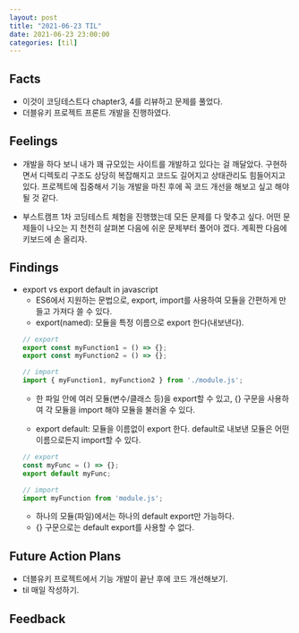 ```yaml
---
layout: post
title: "2021-06-23 TIL"
date: 2021-06-23 23:00:00
categories: [til]
---
```


## Facts

- 이것이 코딩테스트다 chapter3, 4를 리뷰하고 문제를 풀었다.
- 더블유키 프로젝트 프론트 개발을 진행하였다.

## Feelings
- 개발을 하다 보니 내가 꽤 규모있는 사이트를 개발하고 있다는 걸 깨달았다. 구현하면서 디렉토리 구조도 상당히 복잡해지고 코드도 길어지고 상태관리도 힘들어지고 있다. 프로젝트에 집중해서 기능 개발을 마친 후에 꼭 코드 개선을 해보고 싶고 해야될 것 같다.

- 부스트캠프 1차 코딩테스트 체험을 진행했는데 모든 문제를 다 맞추고 싶다. 어떤 문제들이 나오는 지 천천히 살펴본 다음에 쉬운 문제부터 풀어야 겠다. 계획짠 다음에 키보드에 손 올리자.

## Findings
- export vs export default in javascript
    - ES6에서 지원하는 문법으로, export, import를 사용하여 모듈을 간편하게 만들고 가져다 쓸 수 있다.
    - export(named): 모듈을 특정 이름으로 export 한다(내보낸다).
    ```javascript
    // export 
    export const myFunction1 = () => {};
    export const myFunction2 = () => {};

    // import 
    import { myFunction1, myFunction2 } from './module.js';
    ``` 
    - 한 파일 안에 여러 모듈(변수/클래스 등)을 export할 수 있고, {} 구문을 사용하여 각 모듈을 import 해야 모듈을 불러올 수 있다.

    - export default: 모듈을 이름없이 export 한다. default로 내보낸 모듈은 어떤 이름으로든지 import할 수 있다. 
    ```javascript
    // export 
    const myFunc = () => {};
    export default myFunc;

    // import
    import myFunction from 'module.js';
    ```
    - 하나의 모듈(파일)에서는 하나의 default export만 가능하다.
    - {} 구문으로는 default export를 사용할 수 없다.



## Future Action Plans
- 더블유키 프로젝트에서 기능 개발이 끝난 후에 코드 개선해보기.
- til 매일 작성하기.

## Feedback
